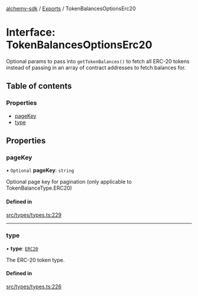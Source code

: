[alchemy-sdk](../README.md) / [Exports](../modules.md) / TokenBalancesOptionsErc20

# Interface: TokenBalancesOptionsErc20

Optional params to pass into `getTokenBalances()` to fetch all ERC-20 tokens
instead of passing in an array of contract addresses to fetch balances for.

## Table of contents

### Properties

- [pageKey](TokenBalancesOptionsErc20.md#pagekey)
- [type](TokenBalancesOptionsErc20.md#type)

## Properties

### pageKey

• `Optional` **pageKey**: `string`

Optional page key for pagination (only applicable to TokenBalanceType.ERC20)

#### Defined in

[src/types/types.ts:229](https://github.com/alchemyplatform/alchemy-sdk-js/blob/fb68bb4a/src/types/types.ts#L229)

___

### type

• **type**: [`ERC20`](../enums/TokenBalanceType.md#erc20)

The ERC-20 token type.

#### Defined in

[src/types/types.ts:226](https://github.com/alchemyplatform/alchemy-sdk-js/blob/fb68bb4a/src/types/types.ts#L226)
